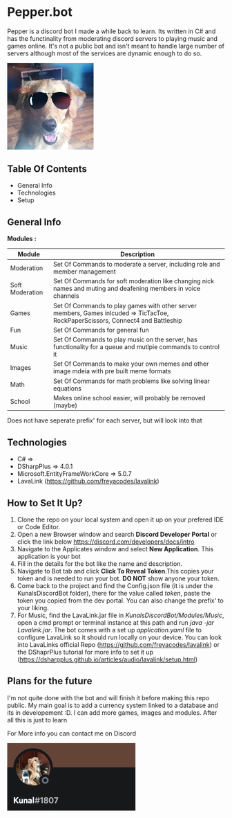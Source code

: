 # Pepper.bot
Pepper is a discord bot I made a while back to learn. Its written in C# and has the functinality from moderating discord servers to playing music and games online.
It's not a public bot and isn't meant to handle large number of servers although most of the services are dynamic enough to do so.

<img src="Images/Logo.jpg" width=200>

## Table Of Contents
* General Info
* Technologies
* Setup

## General Info
__Modules :__

Module | Description
--- | --- |
Moderation | Set Of Commands to moderate a server, including role and member management |
Soft Moderation | Set Of Commands for soft moderation like changing nick names and muting and deafening members in voice channels|
Games | Set Of Commands to play games with other server members, Games inlcuded => TicTacToe, RockPaperScissors, Connect4 and Battleship|
Fun | Set Of Commands for general fun|
Music | Set Of Commands to play music on the server, has functionality for a queue and mutlpie commands to control it|
Images | Set Of Commands to make your own memes and other image mdeia with pre built meme formats|
Math | Set Of Commands for math problems like solving linear equations|
School | Makes online school easier, will probably be removed (maybe)|

Does not have seperate prefix' for each server, but will look into that

## Technologies

* C# => 
* DSharpPlus => 4.0.1
* Microsoft.EntityFrameWorkCore => 5.0.7
* LavaLink (https://github.com/freyacodes/lavalink)

## How to Set It Up?

1. Clone the repo on your local system and open it up on your prefered IDE or Code Editor.
2. Open a new Browser window and search **Discord Developer Portal** or click the link below
https://discord.com/developers/docs/intro
3. Navigate to the Applicates window and select **New Application**. This application is your bot
4. Fill in the details for the bot like the name and description.
5. Navigate to Bot tab and click **Click To Reveal Token**.This copies your token and is needed to run your bot. **DO NOT** show anyone your token.
6. Come back to the project and find the Config.json file (it is under the KunalsDiscordBot folder), there for the value called *token*, paste the token you copied from the dev portal. You can also change the prefix' to your liking.
7. For Music, find the LavaLink.jar file in *KunalsDiscordBot/Modules/Music*, open a cmd prompt or terminal instance at this path and run
*java -jar Lavalink.jar*. The bot comes with a set up *application.yaml* file to configure LavaLink so it should run locally on your device. You can look into LavaLinks official Repo (https://github.com/freyacodes/lavalink) or the DShaprPlus tutorial for more info to set it up (https://dsharpplus.github.io/articles/audio/lavalink/setup.html)

## Plans for the future

I'm not quite done with the bot and will finish it before making this repo public. My main goal is to add a currency system linked to a database and its in developement :D.
I can add more games, images and modules. After all this is just to learn

For More info you can contact me on Discord

![](Images/DiscordIcon.png)
